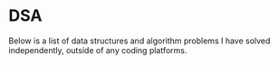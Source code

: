 # DSA
Below is a list of data structures and algorithm problems I have solved independently, outside of any coding platforms.
